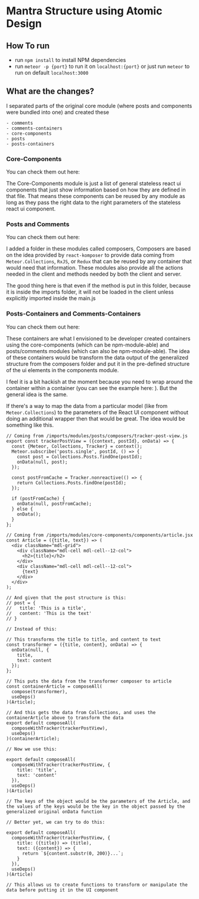 # Mantra Structure using Atomic Design

## How To run

- run `npm install` to install NPM dependencies
- run `meteor -p {port}` to run it on `localhost:{port}` or just run `meteor` to run on default `localhost:3000`

## What are the changes?

I separated parts of the original core module (where posts and components were bundled into one) and created these

```
- comments
- comments-containers
- core-components
- posts
- posts-containers
``` 

### Core-Components

You can check them out here:

The Core-Components module is just a list of general stateless react ui components that just show information based on how they are defined in that file. That means these components can be reused by any module as long as they pass the right data to the right parameters of the stateless react ui component.

### Posts and Comments

You can check them out here:

I added a folder in these modules called composers, Composers are based on the idea provided by `react-komposer` to provide data coming from `Meteor.Collections`, `RxJS`, or `Redux` that can be reused by any container that would need that information. These modules also provide all the actions needed in the client and methods needed by both the client and server. 

The good thing here is that even if the method is put in this folder, because it is inside the imports folder, it will not be loaded in the client unless explicitly imported inside the main.js

### Posts-Containers and Comments-Containers

You can check them out here:

These containers are what I envisioned to be developer created containers using the core-components (which can be npm-module-able) and posts/comments modules (which can also be npm-module-able). The idea of these containers would be transform the data output of the generalized structure from the composers folder and put it in the pre-defined structure of the ui elements in the components module. 

I feel it is a bit hackish at the moment because you need to wrap around the container within a container (you can see the example here: ). But the general idea is the same. 

If there's a way to map the data from a particular model (like from `Meteor.Collections`) to the parameters of the React UI component without doing an additional wrapper then that would be great. The idea would be something like this.

```
// Coming from /imports/modules/posts/composers/tracker-post-view.js
export const trackerPostView = ({context, postId}, onData) => {
  const {Meteor, Collections, Tracker} = context();
  Meteor.subscribe('posts.single', postId, () => {
    const post = Collections.Posts.findOne(postId);
    onData(null, post);
  });

  const postFromCache = Tracker.nonreactive(() => {
    return Collections.Posts.findOne(postId);
  });

  if (postFromCache) {
    onData(null, postFromCache);
  } else {
    onData();
  }
};

// Coming from /imports/modules/core-components/components/article.jsx
const Article = ({title, text}) => (
  <div className="mdl-grid">
    <div className="mdl-cell mdl-cell--12-col">
      <h2>{title}</h2>
    </div>
    <div className="mdl-cell mdl-cell--12-col">
      {text}
    </div>    
  </div>
);

// And given that the post structure is this:
// post = {
//   title: 'This is a title',
//   content: 'This is the text' 
// }

// Instead of this:

// This transforms the title to title, and content to text
const transformer = ({title, content}, onData) => {
  onData(null, {
    title,
    text: content
  });
};

// This puts the data from the transformer composer to article
const containerArticle = composeAll(
  compose(transformer),
  useDeps()
)(Article);

// And this gets the data from Collections, and uses the containerArticle above to transform the data
export default composeAll(
  composeWithTracker(trackerPostView),
  useDeps()
)(containerArticle);

// Now we use this:

export default composeAll(
  composeWithTracker(trackerPostView, {
    title: 'title',
    text: 'content'
  }),
  useDeps()
)(Article)

// The keys of the object would be the parameters of the Article, and the values of the keys would be the key in the object passed by the generalized original onData function

// Better yet, we can try to do this:

export default composeAll(
  composeWithTracker(trackerPostView, {
    title: ({title}) => (title),
    text: ({content}) => {
      return `${content.substr(0, 200)}...`;
    }
  }),
  useDeps()
)(Article)

// This allows us to create functions to transform or manipulate the data before putting it in the UI component

```
